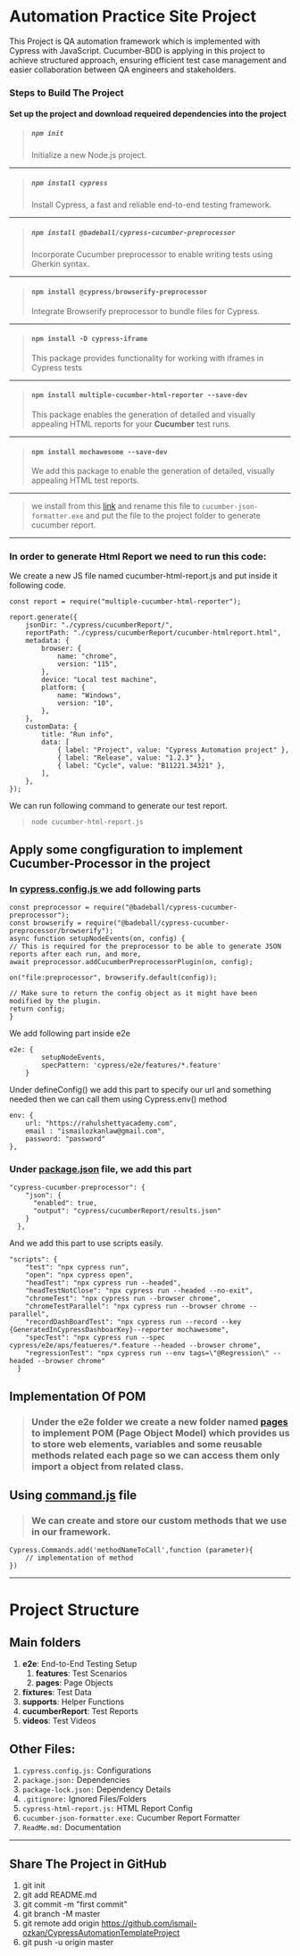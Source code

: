 # Automation Practice Site Project

This Project is QA automation framework which is implemented with Cypress with JavaScript. Cucumber-BDD is applying in
this project to achieve structured approach, ensuring efficient test case management and easier collaboration between QA
engineers and stakeholders.

### Steps to Build The Project

#### Set up the project and download requeired dependencies into the project

> ##### `npm init `
> Initialize a new Node.js project.
---
> ##### `npm install cypress`
> Install Cypress, a fast and reliable end-to-end testing framework.
---
> ##### `npm install @badeball/cypress-cucumber-preprocessor`
> Incorporate Cucumber preprocessor to enable writing tests using Gherkin syntax.
---
> #### `npm install @cypress/browserify-preprocessor`
> Integrate Browserify preprocessor to bundle files for Cypress.
---
> #### `npm install -D cypress-iframe`
> This package provides functionality for working with iframes in Cypress tests
---
> #### `npm install multiple-cucumber-html-reporter --save-dev`
> This package enables the generation of detailed and visually appealing HTML reports for your **Cucumber** test runs.
---
> #### `npm install mochawesome --save-dev`
> We add this package to enable the generation of detailed, visually appealing HTML test reports.
---
> we install from this [link](https://github.com/cucumber/json-formatter/releases) and rename this file
> to `cucumber-json-formatter.exe` and put the file to the project folder to generate cucumber report.
---

### In order to generate Html Report we need to run this code:

We create a new JS file named cucumber-html-report.js and put inside it following code.

```
const report = require("multiple-cucumber-html-reporter");

report.generate({
    jsonDir: "./cypress/cucumberReport/",
    reportPath: "./cypress/cucumberReport/cucumber-htmlreport.html",
    metadata: {
        browser: {
            name: "chrome",
            version: "115",
        },
        device: "Local test machine",
        platform: {
            name: "Windows",
            version: "10",
        },
    },
    customData: {
        title: "Run info",
        data: [
            { label: "Project", value: "Cypress Automation project" },
            { label: "Release", value: "1.2.3" },
            { label: "Cycle", value: "B11221.34321" },
        ],
    },
});
```

We can run following command to generate our test report.
> ``node cucumber-html-report.js``

## Apply some congfiguration to implement Cucumber-Processor in the project

### In [cypress.config.js ](C:\Users\ismail\WebstormProjects\AutomationPracticeSiteProject\cypress.config.js) we add following parts

``` 
const preprocessor = require("@badeball/cypress-cucumber-preprocessor");
const browserify = require("@badeball/cypress-cucumber-preprocessor/browserify");
async function setupNodeEvents(on, config) {
// This is required for the preprocessor to be able to generate JSON reports after each run, and more,
await preprocessor.addCucumberPreprocessorPlugin(on, config);

on("file:preprocessor", browserify.default(config));

// Make sure to return the config object as it might have been modified by the plugin.
return config;
}
```
We add following part inside e2e
```
e2e: {
        setupNodeEvents,
        specPattern: 'cypress/e2e/features/*.feature'
    }
```
Under defineConfig() we add this part to specify our url and something needed then we can call them using Cypress.env()
method

```
env: {
    url: "https://rahulshettyacademy.com",
    email : "ismailozkanlaw@gmail.com",
    password: "password"
},
```

### Under [package.json](C:\Users\ismail\WebstormProjects\AutomationPracticeSiteProject\package.json) file, we add this part

```
"cypress-cucumber-preprocessor": {
    "json": {
      "enabled": true,
      "output": "cypress/cucumberReport/results.json"
    }
  },
```

And we add this part to use scripts easily.

```
"scripts": {
    "test": "npx cypress run",
    "open": "npx cypress open",
    "headTest": "npx cypress run --headed",
    "headTestNotClose": "npx cypress run --headed --no-exit",
    "chromeTest": "npx cypress run --browser chrome",
    "chromeTestParallel": "npx cypress run --browser chrome --parallel",
    "recordDashBoardTest": "npx cypress run --record --key {GeneratedInCypressDashboarKey}--reporter mochawesome",
    "specTest": "npx cypress run --spec cypress/e2e/aps/featueres/*.feature --headed --browser chrome",
    "regressionTest": "npx cypress run --env tags=\"@Regression\" --headed --browser chrome"
  }
```

## Implementation Of POM

> ### Under the e2e folder we create a new folder named [pages](C:\Users\ismail\WebstormProjects\AutomationPracticeSiteProject\cypress\support\pages) to implement POM (Page Object Model) which provides us to store web elements, variables and some reusable methods related each page so we can access them only import a object from related class.

## Using [command.js](C:\Users\ismail\WebstormProjects\AutomationPracticeSiteProject\cypress\support\commands.js) file

> ### We can create and store our custom methods that we use in our framework.

```
Cypress.Commands.add('methodNameToCall',function (parameter){
    // implementation of method
})
```

---

# Project Structure

## Main folders

1. **e2e**: End-to-End Testing Setup
   1. **features**: Test Scenarios
   2. **pages**: Page Objects
2. **fixtures**: Test Data
3. **supports**: Helper Functions
4. **cucumberReport**: Test Reports
5. **videos**: Test Videos

## Other Files:
1. `cypress.config.js:` Configurations
2. `package.json:` Dependencies
3. `package-lock.json:` Dependency Details
4. `.gitignore:` Ignored Files/Folders
5. ``cypress-html-report.js:`` HTML Report Config
6. ``cucumber-json-formatter.exe:`` Cucumber Report Formatter
7. ``ReadMe.md:`` Documentation
---
## Share The Project in GitHub

1. git init
2. git add README.md
3. git commit -m "first commit"
4. git branch -M master
5. git remote add origin https://github.com/ismail-ozkan/CypressAutomationTemplateProject
6. git push -u origin master
